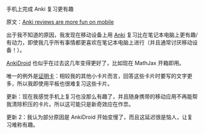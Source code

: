 手机上完成 Anki 复习更有趣

原文：[Anki reviews are more fun on mobile](https://wiki.issarice.com/wiki/Anki_reviews_are_more_fun_on_mobile)

出于我不知道的原因，我发现在移动设备上用 [Anki](https://wiki.issarice.com/wiki/Anki) 复习比在笔记本电脑上更有趣/有动力，即使我几乎所有事情都更喜欢在笔记本电脑上进行（并且通常讨厌移动设备！）。

[AnkiDroid](https://wiki.issarice.com/index.php?title=AnkiDroid&action=edit&redlink=1) 也似乎在过去这几年变得更好了，比如现在 MathJax 开箱即用。

唯一的例外是[证明卡](https://wiki.issarice.com/wiki/Proof_card)：相较我的其他小卡片而言，回答这些卡片时要写的文字更多，所以我即使用平板也很难复习这些卡片。

更新：现在我感觉手机上复习也没那么有趣了，并且随身携带的移动应用不再能帮我清除积压的卡片。所以这可能只是新奇效应在作祟。

更新 2：我认为部分原因是 AnkiDroid 开始变慢了，而且这延迟很是恼人，让复习难称有趣。
